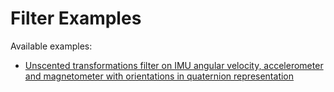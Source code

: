 # Filter Examples
Available examples: 
 - [Unscented transformations filter on IMU angular velocity, accelerometer and magnetometer with orientations in quaternion representation](ut-imu.jl)
